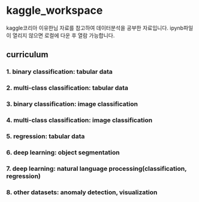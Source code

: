 # kaggle_workspace

kaggle코리아 이유한님 자료를 참고하여 데이터분석을 공부한 자료입니다. 
ipynb파일이 열리지 않으면 로컬에 다운 후 열람 가능합니다.

## curriculum 
### 1. binary classification: tabular data
### 2. multi-class classification: tabular data
### 3. binary classification: image classification
### 4. multi-class classification: image classification
### 5. regression: tabular data
### 6. deep learning: object segmentation
### 7. deep learning: natural language processing(classification, regression)
### 8. other datasets: anomaly detection, visualization
